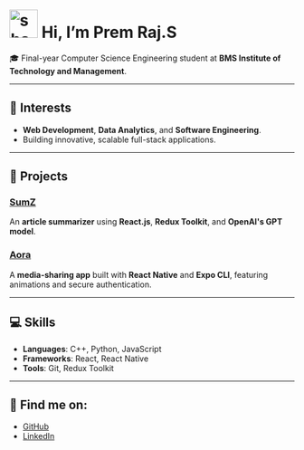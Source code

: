 # <img src="./shaking-hand.gif" width="50px" alt="shaking hand"> Hi, I’m **Prem Raj.S**

🎓 Final-year Computer Science Engineering student at **BMS Institute of Technology and Management**.  

---

## 👀 Interests  
- **Web Development**, **Data Analytics**, and **Software Engineering**.  
- Building innovative, scalable full-stack applications.  

---

## 🚀 Projects  
### [SumZ](https://github.com/PremStark/SumZ)  
An **article summarizer** using **React.js**, **Redux Toolkit**, and **OpenAI's GPT model**.  

### [Aora](https://github.com/PremStark/Aora)  
A **media-sharing app** built with **React Native** and **Expo CLI**, featuring animations and secure authentication.  

---

## 💻 Skills  
- **Languages**: C++, Python, JavaScript  
- **Frameworks**: React, React Native  
- **Tools**: Git, Redux Toolkit  

---

## 🌟 Find me on:  
- [GitHub](https://github.com/PremStark)  
- [LinkedIn](https://www.linkedin.com/in/prem-raj-s)  
